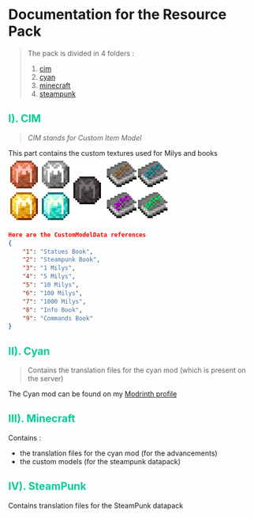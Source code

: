 # Documentation for the Resource Pack

> The pack is divided in 4 folders :
>
> 1. [cim](../RP/assets/cim/)
> 2. [cyan](../RP/assets/cyan/)
> 3. [minecraft](../RP/assets/minecraft/)
> 4. [steampunk](../RP/assets/steampunk/)

## <span style="color:#00cc99">__I). CIM__</span>

> _CIM stands for Custom Item Model_

This part contains the custom textures used for Milys and books\
![Milys](images/Milys.png)
![Books](images/Books.png)

```json
Here are the CustomModelData references
{
    "1": "Statues Book",
    "2": "Steampunk Book",
    "3": "1 Milys",
    "4": "5 Milys",
    "5": "10 Milys",
    "6": "100 Milys",
    "7": "1000 Milys",
    "8": "Info Book",
    "9": "Commands Book"
}
```

## <span style="color:#00cc99">__II). Cyan__</span>

> Contains the translation files for the cyan mod (which is present on the server)

The Cyan mod can be found on my [Modrinth profile](https://modrinth.com/user/Raphoulfifou)

## <span style="color:#00cc99">__III). Minecraft__</span>

Contains :

- the translation files for the cyan mod (for the advancements)
- the custom models (for the steampunk datapack)

## <span style="color:#00cc99">__IV). SteamPunk__</span>

Contains translation files for the SteamPunk datapack
